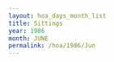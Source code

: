 ```yaml
---
layout: hoa_days_month_list
title: Sittings
year: 1986
month: JUNE
permalink: /hoa/1986/Jun
---
```

